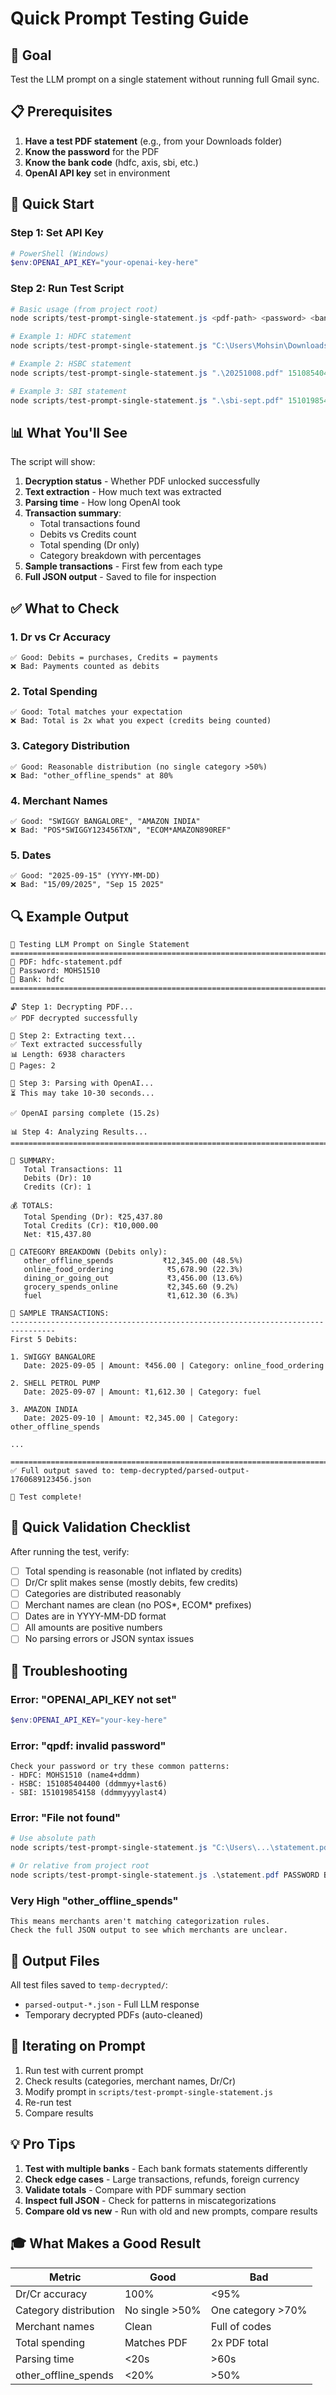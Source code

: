 # Quick Prompt Testing Guide

## 🎯 Goal
Test the LLM prompt on a single statement without running full Gmail sync.

## 📋 Prerequisites

1. **Have a test PDF statement** (e.g., from your Downloads folder)
2. **Know the password** for the PDF
3. **Know the bank code** (hdfc, axis, sbi, etc.)
4. **OpenAI API key** set in environment

## 🚀 Quick Start

### Step 1: Set API Key
```powershell
# PowerShell (Windows)
$env:OPENAI_API_KEY="your-openai-key-here"
```

### Step 2: Run Test Script
```powershell
# Basic usage (from project root)
node scripts/test-prompt-single-statement.js <pdf-path> <password> <bank-code>

# Example 1: HDFC statement
node scripts/test-prompt-single-statement.js "C:\Users\Mohsin\Downloads\hdfc-statement.pdf" MOHS1510 hdfc

# Example 2: HSBC statement
node scripts/test-prompt-single-statement.js ".\20251008.pdf" 151085404400 hsbc

# Example 3: SBI statement
node scripts/test-prompt-single-statement.js ".\sbi-sept.pdf" 151019854158 sbi
```

## 📊 What You'll See

The script will show:

1. **Decryption status** - Whether PDF unlocked successfully
2. **Text extraction** - How much text was extracted
3. **Parsing time** - How long OpenAI took
4. **Transaction summary**:
   - Total transactions found
   - Debits vs Credits count
   - Total spending (Dr only)
   - Category breakdown with percentages
5. **Sample transactions** - First few from each type
6. **Full JSON output** - Saved to file for inspection

## ✅ What to Check

### 1. Dr vs Cr Accuracy
```
✅ Good: Debits = purchases, Credits = payments
❌ Bad: Payments counted as debits
```

### 2. Total Spending
```
✅ Good: Total matches your expectation
❌ Bad: Total is 2x what you expect (credits being counted)
```

### 3. Category Distribution
```
✅ Good: Reasonable distribution (no single category >50%)
❌ Bad: "other_offline_spends" at 80%
```

### 4. Merchant Names
```
✅ Good: "SWIGGY BANGALORE", "AMAZON INDIA"
❌ Bad: "POS*SWIGGY123456TXN", "ECOM*AMAZON890REF"
```

### 5. Dates
```
✅ Good: "2025-09-15" (YYYY-MM-DD)
❌ Bad: "15/09/2025", "Sep 15 2025"
```

## 🔍 Example Output

```
🧪 Testing LLM Prompt on Single Statement
================================================================================
📄 PDF: hdfc-statement.pdf
🔐 Password: MOHS1510
🏦 Bank: hdfc
================================================================================

🔓 Step 1: Decrypting PDF...
✅ PDF decrypted successfully

📖 Step 2: Extracting text...
✅ Text extracted successfully
📊 Length: 6938 characters
📄 Pages: 2

🤖 Step 3: Parsing with OpenAI...
⏳ This may take 10-30 seconds...

✅ OpenAI parsing complete (15.2s)

📊 Step 4: Analyzing Results...
================================================================================

🎯 SUMMARY:
   Total Transactions: 11
   Debits (Dr): 10
   Credits (Cr): 1

💰 TOTALS:
   Total Spending (Dr): ₹25,437.80
   Total Credits (Cr): ₹10,000.00
   Net: ₹15,437.80

📂 CATEGORY BREAKDOWN (Debits only):
   other_offline_spends           ₹12,345.00 (48.5%)
   online_food_ordering            ₹5,678.90 (22.3%)
   dining_or_going_out             ₹3,456.00 (13.6%)
   grocery_spends_online           ₹2,345.60 (9.2%)
   fuel                            ₹1,612.30 (6.3%)

📝 SAMPLE TRANSACTIONS:
--------------------------------------------------------------------------------
First 5 Debits:

1. SWIGGY BANGALORE
   Date: 2025-09-05 | Amount: ₹456.00 | Category: online_food_ordering

2. SHELL PETROL PUMP
   Date: 2025-09-07 | Amount: ₹1,612.30 | Category: fuel

3. AMAZON INDIA
   Date: 2025-09-10 | Amount: ₹2,345.00 | Category: other_offline_spends

...

================================================================================
✅ Full output saved to: temp-decrypted/parsed-output-1760689123456.json

🎉 Test complete!
```

## 🎯 Quick Validation Checklist

After running the test, verify:

- [ ] Total spending is reasonable (not inflated by credits)
- [ ] Dr/Cr split makes sense (mostly debits, few credits)
- [ ] Categories are distributed reasonably
- [ ] Merchant names are clean (no POS*, ECOM* prefixes)
- [ ] Dates are in YYYY-MM-DD format
- [ ] All amounts are positive numbers
- [ ] No parsing errors or JSON syntax issues

## 🐛 Troubleshooting

### Error: "OPENAI_API_KEY not set"
```powershell
$env:OPENAI_API_KEY="your-key-here"
```

### Error: "qpdf: invalid password"
```
Check your password or try these common patterns:
- HDFC: MOHS1510 (name4+ddmm)
- HSBC: 151085404400 (ddmmyy+last6)
- SBI: 151019854158 (ddmmyyyylast4)
```

### Error: "File not found"
```powershell
# Use absolute path
node scripts/test-prompt-single-statement.js "C:\Users\...\statement.pdf" PASSWORD BANK

# Or relative from project root
node scripts/test-prompt-single-statement.js .\statement.pdf PASSWORD BANK
```

### Very High "other_offline_spends"
```
This means merchants aren't matching categorization rules.
Check the full JSON output to see which merchants are unclear.
```

## 📁 Output Files

All test files saved to `temp-decrypted/`:
- `parsed-output-*.json` - Full LLM response
- Temporary decrypted PDFs (auto-cleaned)

## 🔄 Iterating on Prompt

1. Run test with current prompt
2. Check results (categories, merchant names, Dr/Cr)
3. Modify prompt in `scripts/test-prompt-single-statement.js`
4. Re-run test
5. Compare results

## 💡 Pro Tips

1. **Test with multiple banks** - Each bank formats statements differently
2. **Check edge cases** - Large transactions, refunds, foreign currency
3. **Validate totals** - Compare with PDF summary section
4. **Inspect full JSON** - Check for patterns in miscategorizations
5. **Compare old vs new** - Run with old and new prompts, compare results

## 🎓 What Makes a Good Result

| Metric | Good | Bad |
|--------|------|-----|
| Dr/Cr accuracy | 100% | <95% |
| Category distribution | No single >50% | One category >70% |
| Merchant names | Clean | Full of codes |
| Total spending | Matches PDF | 2x PDF total |
| Parsing time | <20s | >60s |
| other_offline_spends | <20% | >50% |

